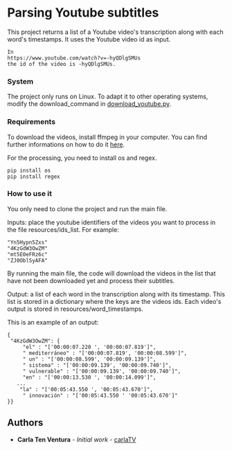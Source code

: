 # Parsing Youtube subtitles 

This project returns a list of a Youtube video's transcription along with each word's timestamps. It uses the Youtube video id as input.

```
In 
https://www.youtube.com/watch?v=-hyQDlgSMUs
the id of the video is -hyQDlgSMUs.
```

### System
The project only runs on Linux. To adapt it to other operating systems, modify the download_command in
[download_youtube.py](file_preprocessor/download_youtube.py).

### Requirements
To download the videos, install ffmpeg in your computer. You can find further informations on how to do it [here](https://www.ffmpeg.org/download.html).

For the processing, you need to install os and regex.
```
pip install os
pip install regex
```

### How to use it

You only need to clone the project and run the main file.

Inputs: place the youtube identifiers of the videos you want to process in the file resources/ids_list.
For example:
```
"Yn5Hypn5Zxs"
"4KzGdW3OwZM"
"mt5E0eFRz6c"
"ZJ0OblSyAFA"
```

By running the main file, the code will download the videos in the list that have not been downloaded yet and process their subtitles.

Output: a list of each word in the transcription along with its timestamp. This list is stored in a dictionary where the keys are the videos ids. Each video's output is stored in resources/word_timestamps.

This is an example of an output:

```
{ 
 "4KzGdW3OwZM": {
	 "el" : "['00:00:07.220 ', '00:00:07.819']",
	 " mediterráneo" : "['00:00:07.819', '00:00:08.599']",
	 " un" : "['00:00:08.599', '00:00:09.139']",
	 " sistema" : "['00:00:09.139', '00:00:09.740']",
	 " vulnerable" : "['00:00:09.139', '00:00:09.740']",
	 "en" : "['00:00:13.530 ', '00:00:14.099']",
   ...
    "la" : "['00:05:43.550 ', '00:05:43.670']",
	 " innovación" : "['00:05:43.550 ' '00:05:43.670']"
}}
```

## Authors

* **Carla Ten Ventura** - *Initial work* - [carlaTV](https://github.com/carlaTV)